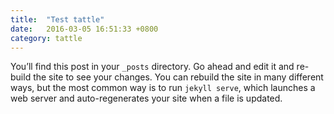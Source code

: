 ```yaml
---
title:  "Test tattle"
date:   2016-03-05 16:51:33 +0800
category: tattle
---
```

You’ll find this post in your `_posts` directory. Go ahead and edit it and re-build the site to see your changes. You can rebuild the site in many different ways, but the most common way is to run `jekyll serve`, which launches a web server and auto-regenerates your site when a file is updated.